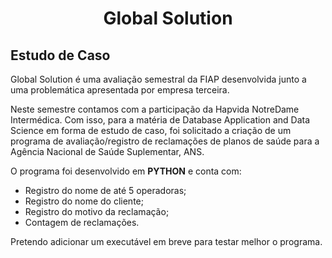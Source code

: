 <h1 align="center"> Global Solution </h1>

## Estudo de Caso

Global Solution é uma avaliação semestral da FIAP desenvolvida junto a uma problemática apresentada por empresa terceira. 

Neste semestre contamos com a participação da Hapvida NotreDame Intermédica. Com isso, para a matéria de Database Application and Data Science em forma de estudo de caso, foi solicitado a criação de um programa de avaliação/registro de reclamações de planos de saúde para a Agência Nacional de Saúde Suplementar, ANS.

O programa foi desenvolvido em **PYTHON** e conta com:
- Registro do nome de até 5 operadoras; 
- Registro do nome do cliente; 
- Registro do motivo da reclamação;
- Contagem de reclamações.

Pretendo adicionar um executável em breve para testar melhor o programa.
